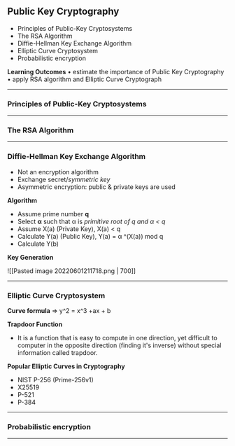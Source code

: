 ## Public Key Cryptography
- Principles of Public-Key Cryptosystems
- The RSA Algorithm
- Diffie-Hellman Key Exchange Algorithm
- Elliptic Curve Cryptosystem
- Probabilistic encryption

__Learning Outcomes__
• estimate the importance of Public Key Cryptography
• apply RSA algorithm and Elliptic Curve Cryptograph

---
### Principles of Public-Key Cryptosystems

---
### The RSA Algorithm

---
### Diffie-Hellman Key Exchange Algorithm
- Not an encryption algorithm
- Exchange secret/_symmetric key_
- Asymmetric encryption: public & private keys are used

__Algorithm__
- Assume prime number __q__
- Select **α** such that α is _primitive root of q and α < q_
- Assume X(a) (Private Key), X(a) < q
- Calculate Y(a) (Public Key), Y(a) = α ^(X(a)) mod q
- Calculate Y(b)

__Key Generation__

![[Pasted image 20220601211718.png | 700]]


---
### Elliptic Curve Cryptosystem
__Curve formula__ => y^2 = x^3 +ax + b

__Trapdoor Function__
- It is a function that is easy to compute in one direction, yet difficult to computer in the opposite direction (finding it's inverse) without special information called trapdoor.

__Popular Elliptic Curves in Cryptography__
- NIST P-256 (Prime-256v1)
- X25519
- P-521
- P-384


---
### Probabilistic encryption

---